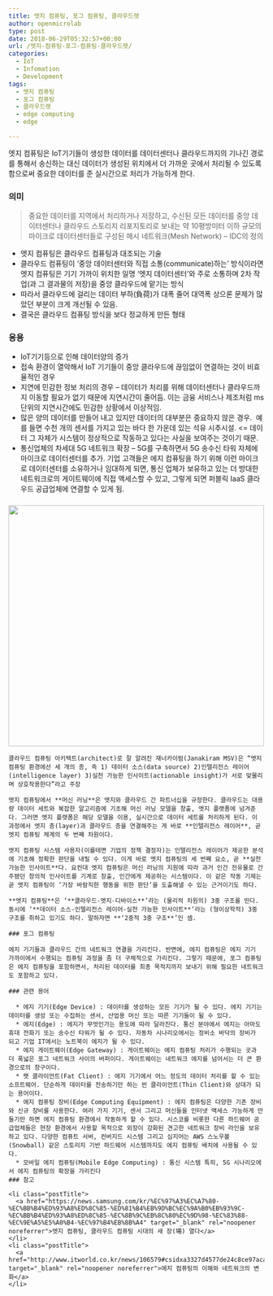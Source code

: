 ```yaml
---
title: 엣지 컴퓨팅, 포그 컴퓨팅, 클라우드렛
author: openmicrolab
type: post
date: 2018-06-29T05:32:57+00:00
url: /엣지-컴퓨팅-포그-컴퓨팅-클라우드렛/
categories:
  - IoT
  - Infomation
  - Development
tags:
  - 엣지 컴퓨팅
  - 포그 컴퓨팅
  - 클라우드렛
  - edge computing
  - edge

---
```

엣지 컴퓨팅은 IoT기기들이 생성한 데이터를 데이터센터나 클라우드까지의 기나긴 경로를 통해서 송신하는 대신 데이터가 생성된 위치에서 더 가까운 곳에서 처리될 수 있도록 함으로써 중요한 데이터를 준 실시간으로 처리가 가능하게 한다.

### 의미

> 중요한 데이터를 지역에서 처리하거나 저장하고, 수신된 모든 데이터를 중앙 데이터센터나 클라우드 스토리지 리포지토리로 보내는 약 10평방미터 이하 규모의 마이크로 데이터센터들로 구성된 메시 네트워크(Mesh Network) &#8211; IDC의 정의

  * 엣지 컴퓨팅은 클라우드 컴퓨팅과 대조되는 기술
  * 클라우드 컴퓨팅이 ‘중앙 데이터센터와 직접 소통(communicate)하는’ 방식이라면 엣지 컴퓨팅은 기기 가까이 위치한 일명 ‘엣지 데이터센터’와 주로 소통하며 2차 작업(과 그 결과물의 저장)을 중앙 클라우드에 맡기는 방식
  * 따라서 클라우드에 걸리는 데이터 부하(負荷)가 대폭 줄어 대역폭 상으론 문제가 많았던 부분이 크게 개선될 수 있음.
  * 결국은 클라우드 컴퓨팅 방식을 보다 정교하게 만든 형태

### 응용

  * IoT기기등으로 인해 데이터양의 증가
  * 접속 환경이 열악해서 IoT 기기들이 중앙 클라우드에 끊임없이 연결하는 것이 비효율적인 경우
  * 지연에 민감한 정보 처리의 경우 &#8211; 데이터가 처리를 위해 데이터센터나 클라우드까지 이동할 필요가 없기 때문에 지연시간이 줄어듬. 이는 금융 서비스나 제조처럼 ms 단위의 지연시간에도 민감한 상황에서 이상적임.
  * 많은 양의 데이터를 만들어 내고 있지만 데이터의 대부분은 중요하지 않은 경우.  예를 들면 수천 개의 센서를 가지고 있는 바다 한 가운데 있는 석유 시추시설. <= 데이터 그 자체가 시스템이 정상적으로 작동하고 있다는 사실을 보여주는 것이기 때문.
  * 통신업체의 차세대 5G 네트워크 확장 &#8211; 5G를 구축하면서 5G 송수신 타워 자체에 마이크로 데이터센터를 추가. 기업 고객들은 에지 컴퓨팅을 하기 위해 이런 마이크로 데이터센터를 소유하거나 임대하게 되면, 통신 업체가 보유하고 있는 더 방대한 네트워크로의 게이트웨이에 직접 액세스할 수 있고, 그렇게 되면 퍼블릭 IaaS 클라우드 공급업체에 연결할 수 있게 됨.  
    ### 
    
<img loading="lazy" class="" src="https://news.samsung.com/kr/wp-content/uploads/2017/05/%EC%97%A3%EC%A7%80%EC%BB%B4%ED%93%A8%ED%8C%85-01-2.jpg" width="503" height="474" /> 
    
    클라우드 컴퓨팅 아키텍트(architect)로 잘 알려진 재너카이럼(Janakiram MSV)은 “엣지 컴퓨팅 환경에선 세 개의 층, 즉 1) 데이터 소스(data source) 2)인텔리전스 레이어(intelligence layer) 3)실천 가능한 인사이트(actionable insight)가 서로 맞물리며 상호작용한다”라고 주장
    
    엣지 컴퓨팅에서 **머신 러닝**은 엣지와 클라우드 간 파트너십을 규정한다. 클라우드는 대용량 데이터 세트와 복잡한 알고리즘에 기초해 머신 러닝 모델을 창출, 엣지 플랫폼에 넘겨준다. 그러면 엣지 플랫폼은 해당 모델을 이용, 실시간으로 데이터 세트를 처리하게 된다. 이 과정에서 엣지 층(layer)과 클라우드 층을 연결해주는 게 바로 **인텔리전스 레이어**, 곧 엣지 컴퓨팅 체계의 두 번째 차원이다.
    
    엣지 컴퓨팅 시스템 사용자(이를테면 기업의 정책 결정자)는 인텔리전스 레이어가 제공한 분석에 기초해 정확한 판단을 내릴 수 있다. 이게 바로 엣지 컴퓨팅의 세 번째 요소, 곧 **실천 가능한 인사이트**다. 요컨대 엣지 컴퓨팅은 머신 러닝의 지원에 따라 과거 인간 전유물로 간주됐던 창의적 인사이트를 기계로 창출, 인간에게 제공하는 시스템이다. 이 같은 작동 기제는 곧 엣지 컴퓨팅이 ‘가장 바람직한 행동을 위한 판단’을 도출해낼 수 있는 근거이기도 하다.
    
    **엣지 컴퓨팅**은 ‘**클라우드-엣지-디바이스**’라는 (물리적 차원의) 3중 구조를 띤다. 동시에 ‘**데이터 소스-인텔리전스 레이어-실천 가능한 인사이트**’라는 (형이상학적) 3중 구조를 취하고 있기도 하다. 말하자면 **‘2중적 3중 구조**’인 셈.
    
    ### 포그 컴퓨팅
    
    에지 기기들과 클라우드 간의 네트워크 연결을 가리킨다. 반면에, 에지 컴퓨팅은 에지 기기 가까이에서 수행되는 컴퓨팅 과정을 좀 더 구체적으로 가리킨다. 그렇기 때문에, 포그 컴퓨팅은 에지 컴퓨팅을 포함하면서, 처리된 데이터를 최종 목적지까지 보내기 위해 필요한 네트워크도 포함하고 있다.
    
    ### 관련 용어
    
      * 에지 기기(Edge Device) : 데이터를 생성하는 모든 기기가 될 수 있다. 에지 기기는 데이터를 생성 또는 수집하는 센서, 산업용 머신 또는 따른 기기들이 될 수 있다.
      * 에지(Edge) : 에지가 무엇인가는 용도에 따라 달라진다. 통신 분야에서 에지는 아마도 휴대 전화기 또는 송수신 타워가 될 수 있다. 자동차 시나리오에서는 정비소 바닥의 장비가 되고 기업 IT에서는 노트북이 에지가 될 수 있다.
      * 에지 게이트웨이(Edge Gateway) : 게이트웨이는 에지 컴퓨팅 처리가 수행되는 곳과 더 폭넓은 포그 네트워크 사이의 버퍼이다. 게이트웨이는 네트워크 에지를 넘어서는 더 큰 환경으로의 창구이다.
      * 팻 클라이언트(Fat Client) : 에지 기기에서 어느 정도의 데이터 처리를 할 수 있는 소프트웨어. 단순하게 데이터를 전송하기만 하는 씬 클라이언트(Thin Client)와 상대가 되는 용어이다.
      * 에지 컴퓨팅 장비(Edge Computing Equipment) : 에지 컴퓨팅은 다양한 기존 장비와 신규 장비를 사용한다. 여러 가지 기기, 센서 그리고 머신들을 인터넷 액세스 가능하게 만들기만 하면 에지 컴퓨팅 환경에서 작동하게 할 수 있다. 시스코를 비롯한 다른 하드웨어 공급업체들은 현장 환경에서 사용할 목적으로 외장이 강화된 견고한 네트워크 장비 라인을 보유하고 있다. 다양한 컴퓨트 서버, 컨버지드 시스템 그리고 심지어는 AWS 스노우볼(Snowball) 같은 스토리지 기반 하드웨어 시스템까지도 에지 컴퓨팅 배치에 사용될 수 있다.
      * 모바일 에지 컴퓨팅(Mobile Edge Computing) : 통신 시스템 특히, 5G 시나리오에서 에지 컴퓨팅의 확장을 가리킨다
    ### 참고
    
    <li class="postTitle">
      <a href="https://news.samsung.com/kr/%EC%97%A3%EC%A7%80-%EC%BB%B4%ED%93%A8%ED%8C%85-%ED%81%B4%EB%9D%BC%EC%9A%B0%EB%93%9C-%EC%BB%B4%ED%93%A8%ED%8C%85-%EC%8B%9C%EB%8C%80%EC%9D%98-%EC%83%88-%EC%9E%A5%E5%A0%B4-%EC%97%B4%EB%8B%A4" target="_blank" rel="noopener noreferrer">엣지 컴퓨팅, 클라우드 컴퓨팅 시대의 새 장(場) 열다</a>
    </li>
    <li class="postTitle">
      <a href="http://www.itworld.co.kr/news/106579#csidxa3327d4577de24c8ce97acac7961aab" target="_blank" rel="noopener noreferrer">에지 컴퓨팅의 이해와 네트워크의 변화</a>
    </li>